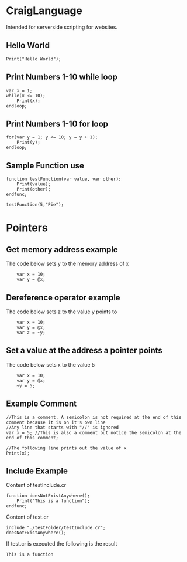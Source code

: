# CraigLanguage

Intended for serverside scripting for websites.

## Hello World

```
Print("Hello World");
```

## Print Numbers 1-10 while loop

```
var x = 1;
while(x <= 10);
	Print(x);
endloop;
```

## Print Numbers 1-10 for loop

```
for(var y = 1; y <= 10; y = y + 1);
	Print(y);
endloop;
```
## Sample Function use

```
function testFunction(var value, var other);
	Print(value);
	Print(other);
endfunc;

testFunction(5,"Pie");
```

# Pointers

## Get memory address example

The code below sets y to the memory address of x
```
	var x = 10;
	var y = @x;
```

## Dereference operator example

The code below sets z to the value y points to
```
	var x = 10;
	var y = @x;
	var z = ~y;
```

## Set a value at the address a pointer points
The code below sets x to the value 5
```
	var x = 10;
	var y = @x;
	~y = 5;
```

## Example Comment
```
//This is a comment. A semicolon is not required at the end of this comment because it is on it's own line
//Any line that starts with "//" is ignored
var x = 5; //This is also a comment but notice the semicolon at the end of this comment;

//The following line prints out the value of x
Print(x);
```
## Include Example
Content of testInclude.cr
```
function doesNotExistAnywhere();
	Print("This is a function");
endfunc;
```

Content of test.cr
```
include "./testFolder/testInclude.cr";
doesNotExistAnywhere();
```
If test.cr is executed the following is the result
```
This is a function
```
